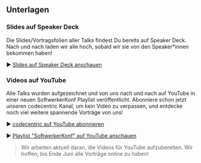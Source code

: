 ## <a name="unterlagen">Unterlagen</a>

### Slides auf Speaker Deck

Die Slides/Vortragsfolien aller Talks findest Du bereits auf Speaker Deck. 
Nach und nach laden wir alle hoch, sobald wir sie von den Speaker\*innen bekommen haben!

▶︎ [Slides auf Speaker Deck anschauen](https://speakerdeck.com/softwerkerkonf)

### Videos auf YouTube

Alle Talks wurden aufgezeichnet und von uns nach und nach auf YouTube in einer neuen SoftwerkerKonf Playlist veröffentlicht.
Abonniere schon jetzt unseren codecentric Kanal,
um kein Video zu verpassen,
und entdecke noch viel weitere spannende Vorträge von uns!

▶︎ [codecentric auf YouTube abonnieren](https://www.youtube.com/channel/UCCadM9XfyB78TEogPzwP7iQ/videos)

▶︎ [Playlist "SoftwerkerKonf" auf YouTube anschauen](https://www.youtube.com/playlist?list=PLD9VybHH2wnYtuaiEcjMH5n2gTgNSDYAV)

> Wir arbeiten aktuell daran, die Videos für YouTube aufzubereiten.
> Wir hoffen, bis Ende Juni alle Vorträge online zu haben!